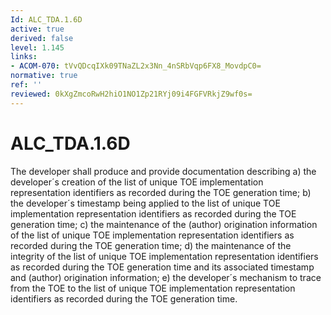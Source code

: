 ```yaml
---
Id: ALC_TDA.1.6D
active: true
derived: false
level: 1.145
links:
- ACOM-070: tVvQDcqIXk09TNaZL2x3Nn_4nSRbVqp6FX8_MovdpC0=
normative: true
ref: ''
reviewed: 0kXgZmcoRwH2hiO1NO1Zp21RYj09i4FGFVRkjZ9wf0s=
---
```


# ALC_TDA.1.6D

The developer shall produce and provide documentation describing a) the developer´s creation of the list of unique TOE implementation representation identifiers as recorded during the TOE generation time; b) the developer´s timestamp being applied to the list of unique TOE implementation representation identifiers as recorded during the TOE generation time; c) the maintenance of the (author) origination information of the list of unique TOE implementation representation identifiers as recorded during the TOE generation time; d) the maintenance of the integrity of the list of unique TOE implementation representation identifiers as recorded during the TOE generation time and its associated timestamp and (author) origination information; e) the developer´s mechanism to trace from the TOE to the list of unique TOE implementation representation identifiers as recorded during the TOE generation time.